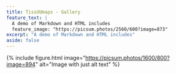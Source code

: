 ```yaml
---
title: TissUUmaps - Gallery
feature_text: |
  A demo of Markdown and HTML includes
  feature_image: "https://picsum.photos/2560/600?image=873"
excerpt: "A demo of Markdown and HTML includes"
aside: false
---
```


<!--- <iframe title="vimeo-player" src="https://player.vimeo.com/video/420612632?h=6d9618e308" width="792" height="445.5" frameborder="0" allowfullscreen></iframe> -->

<!--- {% include video.html id="zrkcGL5H3MU" title="Siteleaf tutorial video" %} -->

{% include figure.html image="https://picsum.photos/1600/800?image=894" alt="Image with just alt text" %}


